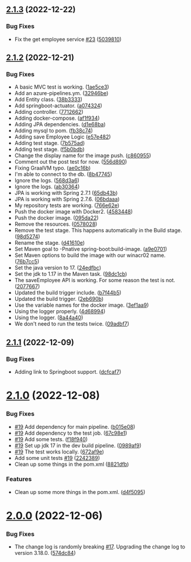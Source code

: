 ## [2.1.3](https://github.com/winmicroservices/demo/compare/v2.1.2...v2.1.3) (2022-12-22)


### Bug Fixes

* Fix the get employee service [#23](https://github.com/winmicroservices/demo/issues/23) ([5039810](https://github.com/winmicroservices/demo/commit/503981027eea2fe535112066eeef1e58471ceaf5))



## [2.1.2](https://github.com/winmicroservices/demo/compare/v2.1.1...v2.1.2) (2022-12-21)


### Bug Fixes

* A basic MVC test is working. ([1ae5ce3](https://github.com/winmicroservices/demo/commit/1ae5ce38cfdfa44b82648e673cdac4a0d90676d9))
* Add an azure-pipelines.ym. ([32946be](https://github.com/winmicroservices/demo/commit/32946be87c74422f73b422203f264bf5acdd14c0))
* Add Entity class. ([38b3333](https://github.com/winmicroservices/demo/commit/38b3333a2bf3b16390d8846ce90071492640e20c))
* Add springboot-actuator. ([a074324](https://github.com/winmicroservices/demo/commit/a07432450bdcf5b92ebbc7f263ef1ef4c295d372))
* Adding controller. ([7712662](https://github.com/winmicroservices/demo/commit/77126627eac15cc4db136cb402621b003ea4aacb))
* Adding docker-compose. ([af1f934](https://github.com/winmicroservices/demo/commit/af1f93489bf8afa2bdcdfe940cdb3f3820dd47c0))
* Adding JPA dependencies. ([d1e68ba](https://github.com/winmicroservices/demo/commit/d1e68ba9541e6305581cf0d743da2b48bf54c87b))
* Adding mysql to pom. ([fb38c74](https://github.com/winmicroservices/demo/commit/fb38c743b021d1728283340eccc04093502471b2))
* Adding save Employee Logic ([e57e482](https://github.com/winmicroservices/demo/commit/e57e4825a35ad13bbe2a9815a98cda37fff0bcf8))
* Adding test stage. ([7b575ad](https://github.com/winmicroservices/demo/commit/7b575ad75483a4382f23d9fe48b2df907efec9a7))
* Adding test stage. ([f5b0bdb](https://github.com/winmicroservices/demo/commit/f5b0bdb3da4b9644521898be5f77147c64b91e94))
* Change the display name for the image push. ([c860955](https://github.com/winmicroservices/demo/commit/c8609559a760736ea3945b2bf721d2b5a3525649))
* Comment out the post test for now. ([556d890](https://github.com/winmicroservices/demo/commit/556d890cbc5d022e44bbebd35a693fb32dc9844e))
* Fixing GraalVM typo. ([ae0c16b](https://github.com/winmicroservices/demo/commit/ae0c16ba2f8c97c4fb74e9ccca95a90cdb898772))
* I'm able to connect to the db. ([8b47745](https://github.com/winmicroservices/demo/commit/8b47745cf6fe04a8796631289931a2437628378a))
* Ignore the logs. ([568d3a6](https://github.com/winmicroservices/demo/commit/568d3a6b60d7f0cbd486bfd6debc79a40a0e39fe))
* Ignore the logs. ([ab30364](https://github.com/winmicroservices/demo/commit/ab30364ed0649b9101b00bbfc5a7b89107815800))
* JPA is working with Spring 2.7.1 ([65db43b](https://github.com/winmicroservices/demo/commit/65db43b39fc6301e068afda84c64ce66432206b7))
* JPA is working with Spring 2.7.6. ([06bdaaa](https://github.com/winmicroservices/demo/commit/06bdaaa52050c3313d8372694cbe8dfcdbb8b124))
* My repository tests are working. ([766e62e](https://github.com/winmicroservices/demo/commit/766e62e49820ef756aece6feaf99ea126f65071b))
* Push the docker image with Docker2. ([4583448](https://github.com/winmicroservices/demo/commit/458344801e34f7f7dfde4f747edc4d8f100d45aa))
* Push the docker image. ([095da22](https://github.com/winmicroservices/demo/commit/095da22f6e67520084b53e4c415da059a9bb9b39))
* Remove the resources. ([0578028](https://github.com/winmicroservices/demo/commit/05780287500ecf08b3233eb26c2bed497fc12c5f))
* Remove the test stage.  This happens automatically in the Build stage. ([98d5274](https://github.com/winmicroservices/demo/commit/98d5274cad344722f3c04e7ec9187b47e70ebc6d))
* Rename the stage. ([d41610e](https://github.com/winmicroservices/demo/commit/d41610e01f09fd5a411f17f0bdc2b3af4b7f1033))
* Set Maven goal to -Pnative spring-boot:build-image. ([a9e0701](https://github.com/winmicroservices/demo/commit/a9e070163f4704bc4449137c7f7d4e0f6fb92a6d))
* Set Maven options to build the image with our winacr02 name. ([76b7cc5](https://github.com/winmicroservices/demo/commit/76b7cc53db9288594f587b9b58be866b7ae041b4))
* Set the java version to 17. ([24edfbc](https://github.com/winmicroservices/demo/commit/24edfbc253fbd6ae988de140bf3e6cec0d3ea433))
* Set the jdk to 1.17 in the Maven task. ([98dc1cb](https://github.com/winmicroservices/demo/commit/98dc1cb1534dcb9c08cec5c41865945e3811b1da))
* The saveEmployee API is working.  For some reason the test is not. ([2077667](https://github.com/winmicroservices/demo/commit/2077667ace4127c7f60269ec70ad33c9bf3e029c))
* Updated the build trigger include. ([b7f44b5](https://github.com/winmicroservices/demo/commit/b7f44b5de56aea90744b4abe0dd66640fc38d6da))
* Updated the build trigger. ([2eb690b](https://github.com/winmicroservices/demo/commit/2eb690b346168cff127f1f3d8cd48719b91348c6))
* Use the variable names for the docker image. ([3ef1aa9](https://github.com/winmicroservices/demo/commit/3ef1aa9c1ad81c0d92f4393f153f04a3ac6ff814))
* Using the logger properly. ([4d68994](https://github.com/winmicroservices/demo/commit/4d6899432ec66c66e7abcfd14cd5ac062c8c1989))
* Using the logger. ([8a44a40](https://github.com/winmicroservices/demo/commit/8a44a40f1f16932f49c304e8c3122c5a31e2d9e0))
* We don't need to run the tests twice. ([09adbf7](https://github.com/winmicroservices/demo/commit/09adbf73ac8cd433754e8eab7ddde1c6da3825b5))



## [2.1.1](https://github.com/winmicroservices/demo/compare/v2.1.0...v2.1.1) (2022-12-09)


### Bug Fixes

* Adding link to Springboot support. ([dcfcaf7](https://github.com/winmicroservices/demo/commit/dcfcaf79107bf82ce7a0ecca9595bed61f923b48))



# [2.1.0](https://github.com/winmicroservices/demo/compare/v2.0.0...v2.1.0) (2022-12-08)


### Bug Fixes

* [#19](https://github.com/winmicroservices/demo/issues/19) Add dependency for main pipeline. ([b015e08](https://github.com/winmicroservices/demo/commit/b015e0851776671a2db5e05c9994110879871c60))
* [#19](https://github.com/winmicroservices/demo/issues/19) Add dependency to the test job. ([67c98e1](https://github.com/winmicroservices/demo/commit/67c98e1e075dfbfc994438a3d5b5e68f0ebbfa16))
* [#19](https://github.com/winmicroservices/demo/issues/19) Add some tests. ([f18f940](https://github.com/winmicroservices/demo/commit/f18f940efb69d7eb1b1da87ec915a6314d223e9c))
* [#19](https://github.com/winmicroservices/demo/issues/19) Set up jdk 17 in the dev build pipeline. ([0989af9](https://github.com/winmicroservices/demo/commit/0989af90b1dd7e725902e0e5886bbe61d89eddd9))
* [#19](https://github.com/winmicroservices/demo/issues/19) The test works locally. ([672af9e](https://github.com/winmicroservices/demo/commit/672af9e78879e224607a1d01ab67e17dddeea893))
* Add some unit tests [#19](https://github.com/winmicroservices/demo/issues/19) ([2242389](https://github.com/winmicroservices/demo/commit/2242389e59180e941a853d078ce542c4ed8bf9c2))
* Clean up some things in the pom.xml ([8821dfb](https://github.com/winmicroservices/demo/commit/8821dfb2ccbf960f511d4f80ec70713970c4d893))


### Features

* Clean up some more things in the pom.xml. ([d4f5095](https://github.com/winmicroservices/demo/commit/d4f5095d6309b2c4c3a06cf7dcdc958f999742e1))



# [2.0.0](https://github.com/winmicroservices/demo/compare/v1.0.0...v2.0.0) (2022-12-06)


### Bug Fixes

* The change log is randomly breaking [#17](https://github.com/winmicroservices/demo/issues/17).  Upgrading the change log to version 3.18.0. ([574dc84](https://github.com/winmicroservices/demo/commit/574dc846807154fee342e9adfa3b2b9b24a95de6))



